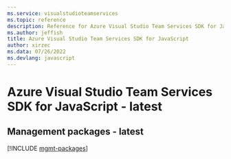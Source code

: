 ```yaml
---
ms.service: visualstudioteamservices
ms.topic: reference
description: Reference for Azure Visual Studio Team Services SDK for JavaScript
ms.author: jeffish
title: Azure Visual Studio Team Services SDK for JavaScript
author: xirzec
ms.data: 07/26/2022
ms.devlang: javascript
---
```

# Azure Visual Studio Team Services SDK for JavaScript - latest

## Management packages - latest
[!INCLUDE [mgmt-packages](visual-studio-team-services-mgmt-index.md)]